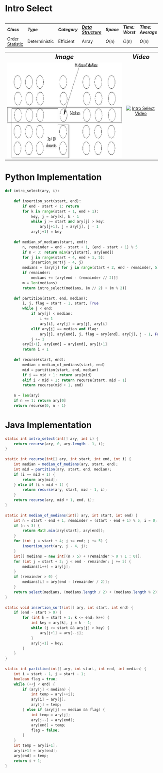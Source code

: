 # Intro Select
<table>
    <tr>
        <table>
            <tr>
                <td><strong><i>Class</i></strong></td>
                <td><strong><i>Type</i></strong></td>
                <td><strong><i>Category</i></strong></td>
                <td><strong><i><a href="/DataStructures/">Data Structure</a></i></strong></td>
                <td><strong><i>Space</i></strong></td>
                <td><strong><i>Time: Worst</i></strong></td>
                <td><strong><i>Time: Average</i></strong></td>
            </tr>
            <tr>
                <td><a href="/OrderStatistic/">Order Statistic</a></td>
                <td>Deterministic</td>
                <td>Efficient</td>
                <td>Array</td>
                <td><i>O</i>(n)</td>
                <td><i>O</i>(n)</td>
                <td><i>O</i>(n)</td>
            </tr>
        </table>
    </tr>
    <tr>
        <table>
            <tr style="text-align: center; font-size:20px;">
                <td><strong><i>Image</i></strong></td>
                <td><strong><i>Video</i></strong></td>
            </tr>
            <tr>
                <td style="text-align: center;"><img src="IntroSelect.jpg" alt="Intro Select IMG" style="width: auto; height: 315px;"/></td>
                <td style="text-align: center;"><a href="https://youtu.be/fcf56RTbkHc"><img src="http://img.youtube.com/vi/fcf56RTbkHc/0.jpg" alt="Intro Select Video" width="560" height="315"/></a></td>
            </tr>
        </table>
    </tr>
</table>

# Python Implementation
``` python
def intro_select(ary, i):
    
    def insertion_sort(start, end):
        if end - start < 1: return
        for k in range(start + 1, end + 1):
            key, j = ary[k], k - 1
            while j >= start and ary[j] > key: 
                ary[j+1], j = ary[j], j - 1
            ary[j+1] = key
    
    def median_of_medians(start, end):
        n, remainder = end - start + 1, (end - start + 1) % 5
        if n < 3: return min(ary[start], ary[end])
        for j in range(start + 4, end + 1, 5):
            insertion_sort(j - 4, j)
        medians = [ary[j] for j in range(start + 2, end - remainder, 5)]
        if remainder:
            medians += [ary[end - (remainder // 2)]]
        m = len(medians)
        return intro_select(medians, (m // 2) + (m % 2))
        
    def partition(start, end, median):
        i, j, flag = start - 1, start, True
        while j < end:
            if ary[j] < median:
                i += 1
                ary[i], ary[j] = ary[j], ary[i]
            elif ary[j] == median and flag:
                ary[j], ary[end], j, flag = ary[end], ary[j], j - 1, False
            j += 1
        ary[i+1], ary[end] = ary[end], ary[i+1]
        return i + 1
    
    def recurse(start, end):
        median = median_of_medians(start, end)
        mid = partition(start, end, median)
        if i == mid + 1: return ary[mid]
        elif i < mid + 1: return recurse(start, mid - 1)
        return recurse(mid + 1, end)
    
    n = len(ary)
    if n == 1: return ary[0]
    return recurse(0, n - 1)
```

# Java Implementation
``` java
static int intro_select(int[] ary, int i) {
    return recurse(ary, 0, ary.length - 1, i);
}

static int recurse(int[] ary, int start, int end, int i) {
    int median = median_of_medians(ary, start, end);
    int mid = partition(ary, start, end, median);
    if (i == mid + 1) {
        return ary[mid];
    } else if (i < mid + 1) {
        return recurse(ary, start, mid - 1, i);
    }
    return recurse(ary, mid + 1, end, i);
}

static int median_of_medians(int[] ary, int start, int end) {
    int n = start - end + 1, remainder = (start - end + 1) % 5, i = 0;
    if (n < 3) {
        return Math.min(ary[start], ary[end]);
    }
    for (int j = start + 4; j <= end; j += 5) {
        insertion_sort(ary, j - 4, j);
    }
    int[] medians = new int[(n / 5) + (remainder > 0 ? 1 : 0)];
    for (int j = start + 2; j < end - remainder; j += 5) {
        medians[i++] = ary[j];
    }
    if (remainder > 0) {
        medians[i] = ary[end - (remainder / 2)];
    }
    return select(medians, (medians.length / 2) + (medians.length % 2));
}

static void insertion_sort(int[] ary, int start, int end) {
    if (end - start > 0) {
        for (int k = start + 1; k <= end; k++) {
            int key = ary[k], j = k - 1;
            while (j >= start && ary[j] > key) {
                ary[j+1] = ary[--j];
            }
            ary[j+1] = key;
        }
    }
}

static int partition(int[] ary, int start, int end, int median) {
    int i = start - 1, j = start - 1;
    boolean flag = true;
    while (++j < end) {
        if (ary[j] < median) {
            int temp = ary[++i];
            ary[i] = ary[j];
            ary[j] = temp;
        } else if (ary[j] == median && flag) {
            int temp = ary[j];
            ary[j--] = ary[end];
            ary[end] = temp;
            flag = false;
        }
    }
    int temp = ary[i+1];
    ary[i+1] = ary[end];
    ary[end] = temp;
    return i + 1;
}
```